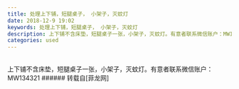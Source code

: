 ```yaml
---
title: 处理上下铺，短腿桌子， 小架子，灭蚊灯
date: 2018-12-9 19:02
keywords: 处理上下铺，短腿桌子， 小架子，灭蚊灯
description: 上下铺不含床垫，短腿桌子一张，小架子，灭蚊灯。有意者联系微信账户：MW134321
categories: used
---
```

<td class="t_f" id="postmessage_2437462">

<br/>
上下铺不含床垫，短腿桌子一张，小架子，灭蚊灯。有意者联系微信账户：MW134321</td>
###### 转载自[菲龙网]